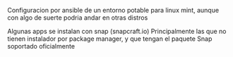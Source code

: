 Configuracion por ansible de un entorno potable para linux mint, aunque con algo de suerte podria andar en otras distros

Algunas apps se instalan con snap (snapcraft.io)
Principalmente las que no tienen instalador por package manager, y que tengan el paquete Snap soportado oficialmente

